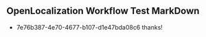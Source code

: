 ## OpenLocalization Workflow Test MarkDown

* 7e76b387-4e70-4677-b107-d1e47bda08c6 
thanks!



<!--HONumber=Feb16_HO3-->
